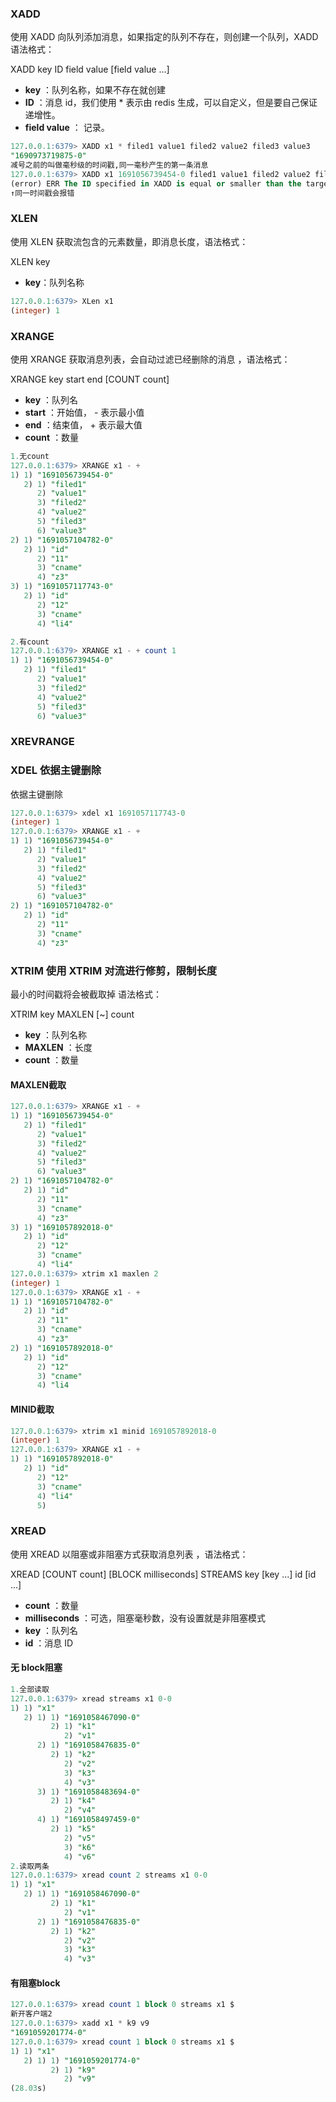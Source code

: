 ### XADD

使用 XADD 向队列添加消息，如果指定的队列不存在，则创建一个队列，XADD 语法格式：

XADD key ID field value [field value ...]

- **key** ：队列名称，如果不存在就创建
- **ID** ：消息 id，我们使用 * 表示由 redis 生成，可以自定义，但是要自己保证递增性。
- **field value** ： 记录。
```sql
127.0.0.1:6379> XADD x1 * filed1 value1 filed2 value2 filed3 value3
"1690973719875-0"
减号之前的叫做毫秒级的时间戳,同一毫秒产生的第一条消息
127.0.0.1:6379> XADD x1 1691056739454-0 filed1 value1 filed2 value2 filed3 value3
(error) ERR The ID specified in XADD is equal or smaller than the target stream top item
↑同一时间戳会报错
```
### XLEN

使用 XLEN 获取流包含的元素数量，即消息长度，语法格式：

XLEN key

- **key**：队列名称
```sql
127.0.0.1:6379> XLen x1
(integer) 1
```
### XRANGE

使用 XRANGE 获取消息列表，会自动过滤已经删除的消息 ，语法格式：

XRANGE key start end [COUNT count]

- **key** ：队列名
- **start** ：开始值， - 表示最小值
- **end** ：结束值， + 表示最大值
- **count** ：数量
```sql
1.无count
127.0.0.1:6379> XRANGE x1 - +
1) 1) "1691056739454-0"
   2) 1) "filed1"
      2) "value1"
      3) "filed2"
      4) "value2"
      5) "filed3"
      6) "value3"
2) 1) "1691057104782-0"
   2) 1) "id"
      2) "11"
      3) "cname"
      4) "z3"
3) 1) "1691057117743-0"
   2) 1) "id"
      2) "12"
      3) "cname"
      4) "li4"
```
```sql 
2.有count
127.0.0.1:6379> XRANGE x1 - + count 1
1) 1) "1691056739454-0"
   2) 1) "filed1"
      2) "value1"
      3) "filed2"
      4) "value2"
      5) "filed3"
      6) "value3"
```
### XREVRANGE
### XDEL 依据主键删除
依据主键删除
```sql
127.0.0.1:6379> xdel x1 1691057117743-0
(integer) 1
127.0.0.1:6379> XRANGE x1 - + 
1) 1) "1691056739454-0"
   2) 1) "filed1"
      2) "value1"
      3) "filed2"
      4) "value2"
      5) "filed3"
      6) "value3"
2) 1) "1691057104782-0"
   2) 1) "id"
      2) "11"
      3) "cname"
      4) "z3"
```

### XTRIM 使用 XTRIM 对流进行修剪，限制长度
最小的时间戳将会被截取掉
语法格式：

XTRIM key MAXLEN [~] count

- **key** ：队列名称
- **MAXLEN** ：长度
- **count** ：数量
#### MAXLEN截取
```sql
127.0.0.1:6379> XRANGE x1 - +
1) 1) "1691056739454-0"
   2) 1) "filed1"
      2) "value1"
      3) "filed2"
      4) "value2"
      5) "filed3"
      6) "value3"
2) 1) "1691057104782-0"
   2) 1) "id"
      2) "11"
      3) "cname"
      4) "z3"
3) 1) "1691057892018-0"
   2) 1) "id"
      2) "12"
      3) "cname"
      4) "li4"
127.0.0.1:6379> xtrim x1 maxlen 2
(integer) 1
127.0.0.1:6379> XRANGE x1 - +
1) 1) "1691057104782-0"
   2) 1) "id"
      2) "11"
      3) "cname"
      4) "z3"
2) 1) "1691057892018-0"
   2) 1) "id"
      2) "12"
      3) "cname"
      4) "li4
```
#### MINID截取
```sql
127.0.0.1:6379> xtrim x1 minid 1691057892018-0
(integer) 1
127.0.0.1:6379> XRANGE x1 - +
1) 1) "1691057892018-0"
   2) 1) "id"
      2) "12"
      3) "cname"
      4) "li4"
      5) 
```
### XREAD

使用 XREAD 以阻塞或非阻塞方式获取消息列表 ，语法格式：

XREAD [COUNT count] [BLOCK milliseconds] STREAMS key [key ...] id [id ...]

- **count** ：数量
- **milliseconds** ：可选，阻塞毫秒数，没有设置就是非阻塞模式
- **key** ：队列名
- **id** ：消息 ID
#### 无 block阻塞
```sql
1.全部读取
127.0.0.1:6379> xread streams x1 0-0
1) 1) "x1"
   2) 1) 1) "1691058467090-0"
         2) 1) "k1"
            2) "v1"
      2) 1) "1691058476835-0"
         2) 1) "k2"
            2) "v2"
            3) "k3"
            4) "v3"
      3) 1) "1691058483694-0"
         2) 1) "k4"
            2) "v4"
      4) 1) "1691058497459-0"
         2) 1) "k5"
            2) "v5"
            3) "k6"
            4) "v6"
2.读取两条
127.0.0.1:6379> xread count 2 streams x1 0-0
1) 1) "x1"
   2) 1) 1) "1691058467090-0"
         2) 1) "k1"
            2) "v1"
      2) 1) "1691058476835-0"
         2) 1) "k2"
            2) "v2"
            3) "k3"
            4) "v3"
```
#### 有阻塞block
```sql
127.0.0.1:6379> xread count 1 block 0 streams x1 $
新开客户端2
127.0.0.1:6379> xadd x1 * k9 v9
"1691059201774-0"
127.0.0.1:6379> xread count 1 block 0 streams x1 $
1) 1) "x1"
   2) 1) 1) "1691059201774-0"
         2) 1) "k9"
            2) "v9"
(28.03s)
```
